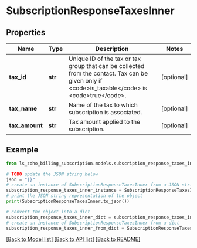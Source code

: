 # SubscriptionResponseTaxesInner


## Properties

Name | Type | Description | Notes
------------ | ------------- | ------------- | -------------
**tax_id** | **str** | Unique ID of the tax or tax group that can be collected from the contact. Tax can be given only if &lt;code&gt;is_taxable&lt;/code&gt; is &lt;code&gt;true&lt;/code&gt;. | [optional] 
**tax_name** | **str** | Name of the tax to which subscription is associated. | [optional] 
**tax_amount** | **str** | Tax amount applied to the subscription. | [optional] 

## Example

```python
from ls_zoho_billing_subscription.models.subscription_response_taxes_inner import SubscriptionResponseTaxesInner

# TODO update the JSON string below
json = "{}"
# create an instance of SubscriptionResponseTaxesInner from a JSON string
subscription_response_taxes_inner_instance = SubscriptionResponseTaxesInner.from_json(json)
# print the JSON string representation of the object
print(SubscriptionResponseTaxesInner.to_json())

# convert the object into a dict
subscription_response_taxes_inner_dict = subscription_response_taxes_inner_instance.to_dict()
# create an instance of SubscriptionResponseTaxesInner from a dict
subscription_response_taxes_inner_from_dict = SubscriptionResponseTaxesInner.from_dict(subscription_response_taxes_inner_dict)
```
[[Back to Model list]](../README.md#documentation-for-models) [[Back to API list]](../README.md#documentation-for-api-endpoints) [[Back to README]](../README.md)


